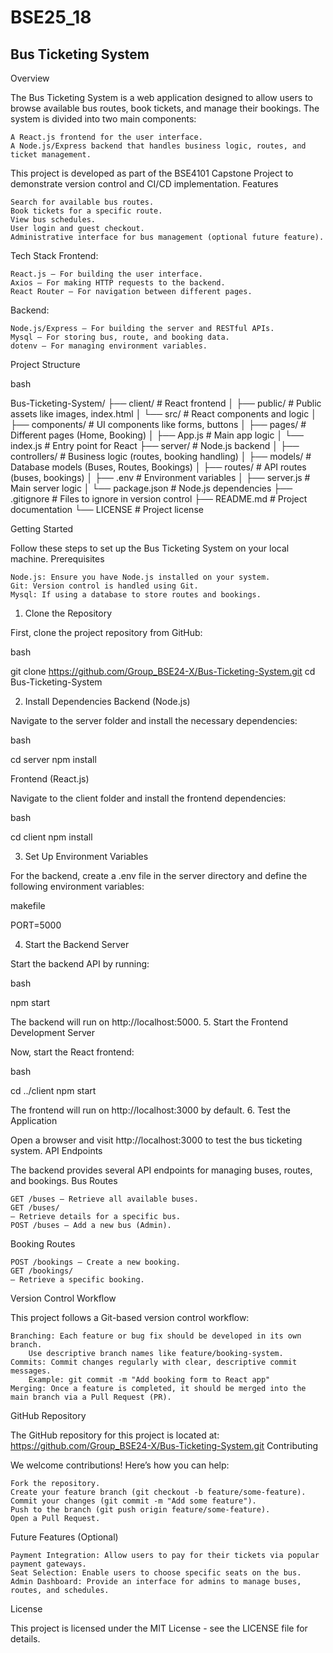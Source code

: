# BSE25_18
## Bus Ticketing System
Overview

The Bus Ticketing System is a web application designed to allow users to browse available bus routes, book tickets, and manage their bookings. The system is divided into two main components:

    A React.js frontend for the user interface.
    A Node.js/Express backend that handles business logic, routes, and ticket management.

This project is developed as part of the BSE4101 Capstone Project to demonstrate version control and CI/CD implementation.
Features

    Search for available bus routes.
    Book tickets for a specific route.
    View bus schedules.
    User login and guest checkout.
    Administrative interface for bus management (optional future feature).

Tech Stack
Frontend:

    React.js – For building the user interface.
    Axios – For making HTTP requests to the backend.
    React Router – For navigation between different pages.

Backend:

    Node.js/Express – For building the server and RESTful APIs.
    Mysql – For storing bus, route, and booking data.
    dotenv – For managing environment variables.

Project Structure

bash

Bus-Ticketing-System/
├── client/           # React frontend
│   ├── public/       # Public assets like images, index.html
│   └── src/          # React components and logic
│       ├── components/ # UI components like forms, buttons
│       ├── pages/       # Different pages (Home, Booking)
│       ├── App.js       # Main app logic
│       └── index.js     # Entry point for React
├── server/           # Node.js backend
│   ├── controllers/  # Business logic (routes, booking handling)
│   ├── models/       # Database models (Buses, Routes, Bookings)
│   ├── routes/       # API routes (buses, bookings)
│   ├── .env          # Environment variables
│   ├── server.js     # Main server logic
│   └── package.json  # Node.js dependencies
├── .gitignore        # Files to ignore in version control
├── README.md         # Project documentation
└── LICENSE           # Project license

Getting Started

Follow these steps to set up the Bus Ticketing System on your local machine.
Prerequisites

    Node.js: Ensure you have Node.js installed on your system.
    Git: Version control is handled using Git.
    Mysql: If using a database to store routes and bookings.

1. Clone the Repository

First, clone the project repository from GitHub:

bash

git clone https://github.com/Group_BSE24-X/Bus-Ticketing-System.git
cd Bus-Ticketing-System

2. Install Dependencies
Backend (Node.js)

Navigate to the server folder and install the necessary dependencies:

bash

cd server
npm install

Frontend (React.js)

Navigate to the client folder and install the frontend dependencies:

bash

cd client
npm install

3. Set Up Environment Variables

For the backend, create a .env file in the server directory and define the following environment variables:

makefile

PORT=5000

4. Start the Backend Server

Start the backend API by running:

bash

npm start

The backend will run on http://localhost:5000.
5. Start the Frontend Development Server

Now, start the React frontend:

bash

cd ../client
npm start

The frontend will run on http://localhost:3000 by default.
6. Test the Application

Open a browser and visit http://localhost:3000 to test the bus ticketing system.
API Endpoints

The backend provides several API endpoints for managing buses, routes, and bookings.
Bus Routes

    GET /buses – Retrieve all available buses.
    GET /buses/
    – Retrieve details for a specific bus.
    POST /buses – Add a new bus (Admin).

Booking Routes

    POST /bookings – Create a new booking.
    GET /bookings/
    – Retrieve a specific booking.

Version Control Workflow

This project follows a Git-based version control workflow:

    Branching: Each feature or bug fix should be developed in its own branch.
        Use descriptive branch names like feature/booking-system.
    Commits: Commit changes regularly with clear, descriptive commit messages.
        Example: git commit -m "Add booking form to React app"
    Merging: Once a feature is completed, it should be merged into the main branch via a Pull Request (PR).

GitHub Repository

The GitHub repository for this project is located at:
https://github.com/Group_BSE24-X/Bus-Ticketing-System.git
Contributing

We welcome contributions! Here’s how you can help:

    Fork the repository.
    Create your feature branch (git checkout -b feature/some-feature).
    Commit your changes (git commit -m "Add some feature").
    Push to the branch (git push origin feature/some-feature).
    Open a Pull Request.

Future Features (Optional)

    Payment Integration: Allow users to pay for their tickets via popular payment gateways.
    Seat Selection: Enable users to choose specific seats on the bus.
    Admin Dashboard: Provide an interface for admins to manage buses, routes, and schedules.

License

This project is licensed under the MIT License - see the LICENSE file for details.
